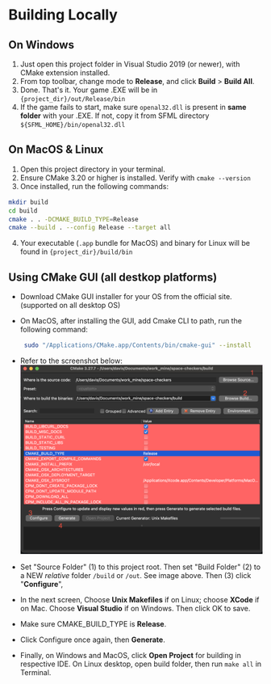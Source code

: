 # Building Locally

## On Windows

1. Just open this project folder in Visual Studio 2019 (or newer), with CMake extension installed.
2. From top toolbar, change mode to **Release**, and click **Build** > **Build All**.
3. Done. That's it. Your game .EXE will be in `{project_dir}/out/Release/bin`
4. If the game fails to start, make sure `openal32.dll` is present in **same folder** with your .EXE. If not, copy it from SFML directory `${SFML_HOME}/bin/openal32.dll`

## On MacOS & Linux

1. Open this project directory in your terminal.
2. Ensure CMake 3.20 or higher is installed. Verify with `cmake --version`
3. Once installed, run the following commands:

```bash
mkdir build
cd build
cmake . . -DCMAKE_BUILD_TYPE=Release
cmake --build . --config Release --target all

```

4. Your executable (`.app` bundle for MacOS) and binary for Linux will be found in `{project_dir}/build/bin`

## Using CMake GUI (all destkop platforms)

- Download CMake GUI installer for your OS from the official site. (supported on all desktop OS)
- On MacOS, after installing the GUI, add Cmake CLI to path, run the following command:
  ```bash
   sudo "/Applications/CMake.app/Contents/bin/cmake-gui" --install
  ```
- Refer to the screenshot below:
![cmake_screenshot](cmake/cmake_gui_screenshot.png)

- Set "Source Folder" (1) to this project root. Then set "Build Folder" (2) to a NEW _relative_ folder `/build` or `/out`. See image above. Then (3) click "**Configure**",
- In the next screen, Choose **Unix Makefiles** if on Linux; choose **XCode** if on Mac. Choose **Visual Studio** if on Windows. Then click OK to save. 
- Make sure CMAKE_BUILD_TYPE is **Release**.
- Click Configure once again, then **Generate**.
- Finally, on Windows and MacOS, click **Open Project** for building in respective IDE. On Linux desktop, open build folder, then run `make all` in Terminal. 